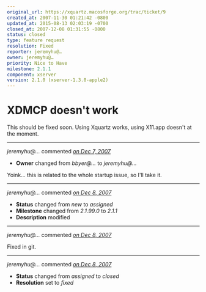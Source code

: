 ```yaml
---
original_url: https://xquartz.macosforge.org/trac/ticket/9
created_at: 2007-11-30 01:21:42 -0800
updated_at: 2015-08-13 02:03:19 -0700
closed_at: 2007-12-08 01:31:55 -0800
status: closed
type: feature request
resolution: Fixed
reporter: jeremyhu@…
owner: jeremyhu@…
priority: Nice to Have
milestone: 2.1.1
component: xserver
version: 2.1.0 (xserver-1.3.0-apple2)
---
```


XDMCP doesn't work
==================


This should be fixed soon. Using Xquartz works, using X11.app doesn't at the moment.



---

*jeremyhu@…* commented *[on Dec 7, 2007](https://xquartz.macosforge.org/trac/ticket/9#comment:1 "December 7, 2007 at 9:27 AM PST")*

-   **Owner** changed from *bbyer@…* to *jeremyhu@…*

Yoink... this is related to the whole startup issue, so I'll take it.



---

*jeremyhu@…* commented *[on Dec 8, 2007](https://xquartz.macosforge.org/trac/ticket/9#comment:2 "December 8, 2007 at 1:07 AM PST")*

-   **Status** changed from *new* to *assigned*
-   **Milestone** changed from *2.1.99.0* to *2.1.1*
-   **Description** modified



---

*jeremyhu@…* commented *[on Dec 8, 2007](https://xquartz.macosforge.org/trac/ticket/9#comment:3 "December 8, 2007 at 1:31 AM PST")*

Fixed in git.



---

*jeremyhu@…* commented *[on Dec 8, 2007](https://xquartz.macosforge.org/trac/ticket/9#comment:4 "December 8, 2007 at 1:31 AM PST")*

-   **Status** changed from *assigned* to *closed*
-   **Resolution** set to *fixed*



